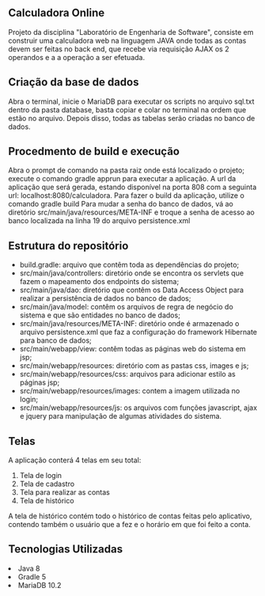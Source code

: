 <h2> Calculadora Online</h2>
Projeto da disciplina "Laboratório de Engenharia de Software", consiste em construir uma calculadora web na linguagem JAVA onde todas as contas devem ser feitas no back end, que recebe via requisição AJAX os 2 operandos e a a operação a ser efetuada.

<h2>Criação da base de dados</h2>

Abra o terminal, inicie o MariaDB para executar os scripts no arquivo sql.txt dentro da pasta database, basta copiar e colar no terminal na ordem que estão no arquivo. Depois disso, todas as tabelas serão criadas no banco de dados.

<h2>Procedmento de build e execução</h2>
Abra o prompt de comando na pasta raiz onde está localizado o projeto; execute o comando gradle apprun para executar a aplicação. A url da aplicação que será gerada, estando disponível na porta 808 com a seguinta url: localhost:8080/calculadora.
Para fazer o build da aplicação, utilize o comando gradle build
Para mudar a senha do banco de dados, vá ao diretório src/main/java/resources/META-INF e troque a senha de acesso ao banco localizada na linha 19 do arquivo persistence.xml

<h2>Estrutura do repositório</h2>
<ul>
    <li>build.gradle: arquivo que contêm toda as dependências do projeto;</li>
    <li>src/main/java/controllers: diretório onde se encontra os servlets que fazem o mapeamento dos endpoints do sistema;</li>
    <li>src/main/java/dao: diretório que contêm os Data Access Object para realizar a persistência de dados no banco de dados;</li>
    <li>src/main/java/model: contêm os arquivos de regra de negócio do sistema e que são entidades no banco de dados;</li>
    <li>src/main/java/resources/META-INF: diretório onde é armazenado o arquivo persistence.xml que faz a configuração do framework Hibernate para banco de dados;</li>
    <li>src/main/webapp/view: contêm todas as páginas web do sistema em jsp;</li>
    <li>src/main/webapp/resources: diretório com as pastas css, images e js; </li>
    <li>src/main/webapp/resources/css: arquivos para adicionar estilo as páginas jsp;</li>
    <li>src/main/webapp/resources/images: contem a imagem utilizada no login;</li>
    <li>src/main/webapp/resources/js: os arquivos com funções javascript, ajax e jquery para manipulação de algumas atividades do sistema.</li>
</ul>

<h2>Telas</h2>
A aplicação conterá 4 telas em seu total:
<ol>
    <li>Tela de login</li>
    <li>Tela de cadastro</li>
    <li>Tela para realizar as contas</li>
    <li>Tela de histórico</li>
</ol>
A tela de histórico contém todo o histórico de contas feitas pelo aplicativo, contendo também o usuário que a fez e o horário em que foi feito a conta.

<h2>Tecnologias Utilizadas</h2>

<li>Java 8</li>
<li>Gradle 5</li>
<li>MariaDB 10.2</li>
